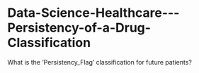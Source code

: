 # Data-Science-Healthcare---Persistency-of-a-Drug-Classification
What is the ‘Persistency_Flag’ classification for future patients?
